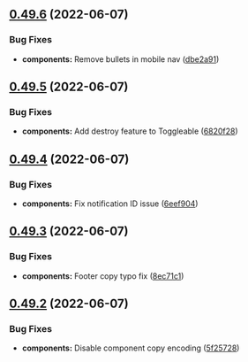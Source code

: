 ## [0.49.6](https://github.com/jacecotton/tcds/compare/v0.49.5...v0.49.6) (2022-06-07)


### Bug Fixes

* **components:** Remove bullets in mobile nav ([dbe2a91](https://github.com/jacecotton/tcds/commit/dbe2a91d13d9dab811d2bae2ae53b6cfcdb333c9))



## [0.49.5](https://github.com/jacecotton/tcds/compare/v0.49.4...v0.49.5) (2022-06-07)


### Bug Fixes

* **components:** Add destroy feature to Toggleable ([6820f28](https://github.com/jacecotton/tcds/commit/6820f280e3e2196c3e8d051c24d139fd6be5ec57))



## [0.49.4](https://github.com/jacecotton/tcds/compare/v0.49.3...v0.49.4) (2022-06-07)


### Bug Fixes

* **components:** Fix notification ID issue ([6eef904](https://github.com/jacecotton/tcds/commit/6eef9044a63bcd15739e1dc2c8920545fc59e42a))



## [0.49.3](https://github.com/jacecotton/tcds/compare/v0.49.2...v0.49.3) (2022-06-07)


### Bug Fixes

* **components:** Footer copy typo fix ([8ec71c1](https://github.com/jacecotton/tcds/commit/8ec71c182e05b8f7deb2219d746ae01af7901937))



## [0.49.2](https://github.com/jacecotton/tcds/compare/v0.49.1...v0.49.2) (2022-06-07)


### Bug Fixes

* **components:** Disable component copy encoding ([5f25728](https://github.com/jacecotton/tcds/commit/5f2572866f3a04194d60578a6d56335614c09292))



